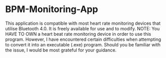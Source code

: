 # BPM-Monitoring-App
This application is compatible with most heart rate monitoring devices that utilise Bluetooth 4.0. It is freely available for use and to modify.
NOTE: You HAVE TO OWN a heart beat rate monitoring device in order to use this program. 
However, I have encountered certain difficulties when attempting to convert it into an executable (.exe) program. Should you be familiar with the issue, I would be most grateful for your guidance.
